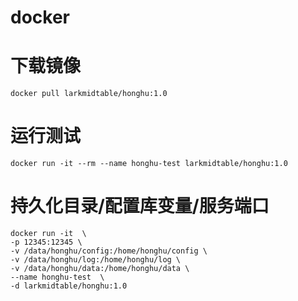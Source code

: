 
# docker

# 下载镜像
```shell
docker pull larkmidtable/honghu:1.0
```

# 运行测试
```shell
docker run -it --rm --name honghu-test larkmidtable/honghu:1.0
```

# 持久化目录/配置库变量/服务端口
```shell
docker run -it  \
-p 12345:12345 \
-v /data/honghu/config:/home/honghu/config \
-v /data/honghu/log:/home/honghu/log \
-v /data/honghu/data:/home/honghu/data \
--name honghu-test  \
-d larkmidtable/honghu:1.0
```
